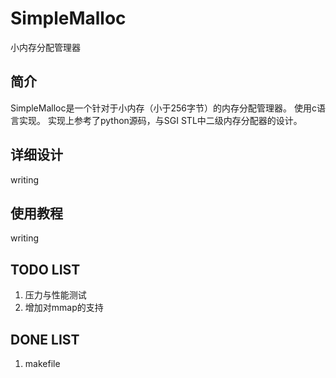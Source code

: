 # SimpleMalloc

小内存分配管理器

## 简介

SimpleMalloc是一个针对于小内存（小于256字节）的内存分配管理器。
使用c语言实现。
实现上参考了python源码，与SGI STL中二级内存分配器的设计。

## 详细设计

writing

## 使用教程

writing

## TODO LIST

1. 压力与性能测试
2. 增加对mmap的支持

## DONE LIST

1. makefile
